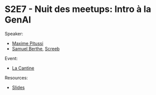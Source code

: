 
# S2E7 - Nuit des meetups: Intro à la GenAI

Speaker:
- [Maxime Pitussi](https://www.linkedin.com/in/maximepitussi)
- [Samuel Berthe](https://www.linkedin.com/in/samuelberthe/), [Screeb](https://screeb.app)

Event:
- [La Cantine](https://www.lacantine.co/la-nuit-des-meetups-2024//)

Resources:
- [Slides](./nuit-des-meetups.pdf)
